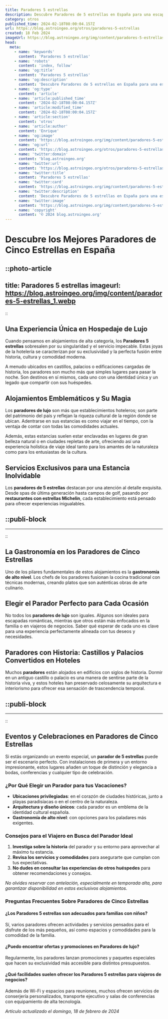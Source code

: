```yaml
---
title: Paradores 5 estrellas
description: Descubre Paradores de 5 estrellas en España para una escapada de lujo. Alojamiento, encanto y servicio exclusivo en entornos únicos. Reserva ya.
category: otros
published_time: 2024-02-18T08:00:04.157Z
url: https://blog.astroingeo.org/otros/paradores-5-estrellas
created: 18 Feb 2024
imageUrl: https://blog.astroingeo.org/img/content/paradores-5-estrellas_1.webp
head:
  meta:
    - name: 'keywords'
      content: 'Paradores 5 estrellas'
    - name: 'robots'
      content: 'index, follow'
    - name: 'og:title'
      content: 'Paradores 5 estrellas'
    - name: 'og:description'
      content: 'Descubre Paradores de 5 estrellas en España para una escapada de lujo. Alojamiento, encanto y servicio exclusivo en entornos únicos. Reserva ya.'
    - name: 'og:type'
      content: 'article'
    - name: 'article:published_time'
      content: '2024-02-18T08:00:04.157Z'
    - name: 'article:modified_time'
      content: '2024-02-18T08:00:04.157Z'
    - name: 'article:section'
      content: 'otros'
    - name: 'article:author'
      content: 'Enrique'
    - name: 'og:image'
      content: 'https://blog.astroingeo.org/img/content/paradores-5-estrellas_1.webp'
    - name: 'og:url'
      content: 'https://blog.astroingeo.org/otros/paradores-5-estrellas'
    - name: 'twitter:domain'
      content: 'blog.astroingeo.org'
    - name: 'twitter:url'
      content: 'https://blog.astroingeo.org/otros/paradores-5-estrellas'
    - name: 'twitter:title'
      content: 'Paradores 5 estrellas'
    - name: 'twitter:card'
      content: 'https://blog.astroingeo.org/img/content/paradores-5-estrellas_1.webp'
    - name: 'twitter:description'
      content: 'Descubre Paradores de 5 estrellas en España para una escapada de lujo. Alojamiento, encanto y servicio exclusivo en entornos únicos. Reserva ya.'
    - name: 'twitter:image'
      content: 'https://blog.astroingeo.org/img/content/paradores-5-estrellas_1.webp'
    - name: 'copyright'
      content: '© 2024 blog.astroingeo.org'
---
```

# Descubre los Mejores Paradores de Cinco Estrellas en España


::photo-article
---
title: Paradores 5 estrellas
imageurl: https://blog.astroingeo.org/img/content/paradores-5-estrellas_1.webp
---
::


## Una Experiencia Única en Hospedaje de Lujo

Cuando pensamos en alojamientos de alta categoría, los **Paradores 5 estrellas** sobresalen por su singularidad y el servicio impecable. Estas joyas de la hotelería se caracterizan por su exclusividad y la perfecta fusión entre historia, cultura y comodidad moderna.

A menudo ubicados en castillos, palacios o edificaciones cargadas de historia, los paradores son mucho más que simples lugares para pasar la noche. Son destinos en sí mismos, cada uno con una identidad única y un legado que compartir con sus huéspedes.

## Alojamientos Emblemáticos y Su Magia

Los **paradores de lujo** son más que establecimientos hoteleros; son parte del patrimonio del país y reflejan la riqueza cultural de la región donde se ubican. Adentrarse en sus estancias es como viajar en el tiempo, con la ventaja de contar con todas las comodidades actuales.

Además, estas estancias suelen estar enclavadas en lugares de gran belleza natural o en ciudades repletas de arte, ofreciendo así una experiencia holística de viaje ideal tanto para los amantes de la naturaleza como para los entusiastas de la cultura.

## Servicios Exclusivos para una Estancia Inolvidable

Los **paradores de 5 estrellas** destacan por una atención al detalle exquisita. Desde spas de última generación hasta campos de golf, pasando por **restaurantes con estrellas Michelin**, cada establecimiento está pensado para ofrecer experiencias inigualables.


  ::publi-block
  ---
  ---
  ::
  
  
## La Gastronomía en los Paradores de Cinco Estrellas

Uno de los pilares fundamentales de estos alojamientos es la **gastronomía de alto nivel**. Los chefs de los paradores fusionan la cocina tradicional con técnicas modernas, creando platos que son auténticas obras de arte culinario.

## Elegir el Parador Perfecto para Cada Ocasión

No todos los **paradores de lujo** son iguales. Algunos son ideales para escapadas románticas, mientras que otros están más enfocados en la familia o en viajeros de negocios. Saber qué esperar de cada uno es clave para una experiencia perfectamente alineada con tus deseos y necesidades.

## Paradores con Historia: Castillos y Palacios Convertidos en Hoteles

Muchos **paradores** están alojados en edificios con siglos de historia. Dormir en un antiguo castillo o palacio es una manera de sentirse parte de la historia viva, y estos hoteles han preservado celosamente su arquitectura e interiorismo para ofrecer esa sensación de trascendencia temporal.


  ::publi-block
  ---
  ---
  ::
  
  
## Eventos y Celebraciones en Paradores de Cinco Estrellas

Si estás organizando un evento especial, un **parador de 5 estrellas** puede ser el escenario perfecto. Con instalaciones de primera y un entorno impresionante, estos lugares añaden un toque de distinción y elegancia a bodas, conferencias y cualquier tipo de celebración.

### ¿Por Qué Elegir un Parador para tus Vacaciones?

- **Ubicaciones privilegiadas**: en el corazón de ciudades históricas, junto a playas paradisíacas o en el centro de la naturaleza.
- **Arquitectura y diseño únicos**: cada parador es un emblema de la identidad cultural española.
- **Gastronomía de alto nivel**: con opciones para los paladares más exigentes.

### Consejos para el Viajero en Busca del Parador Ideal

1. **Investiga sobre la historia** del parador y su entorno para aprovechar al máximo tu estancia.
2. **Revisa los servicios y comodidades** para asegurarte que cumplan con tus expectativas.
3. **No dudes en consultar las experiencias de otros huéspedes** para obtener recomendaciones y consejos.

*No olvides reservar con antelación, especialmente en temporada alta, para garantizar disponibilidad en estos exclusivos alojamientos.*

### Preguntas Frecuentes Sobre Paradores de Cinco Estrellas

#### ¿Los Paradores 5 estrellas son adecuados para familias con niños?

Sí, varios paradores ofrecen actividades y servicios pensados para el disfrute de los más pequeños, así como espacios y comodidades para la comodidad de la familia.

#### ¿Puedo encontrar ofertas y promociones en Paradores de lujo?

Regularmente, los paradores lanzan promociones y paquetes especiales que hacen su exclusividad más accesible para distintos presupuestos.

#### ¿Qué facilidades suelen ofrecer los Paradores 5 estrellas para viajeros de negocios?

Además de Wi-Fi y espacios para reuniones, muchos ofrecen servicios de conserjería personalizados, transporte ejecutivo y salas de conferencias con equipamiento de alta tecnología.

_Artículo actualizado el domingo, 18 de febrero de 2024_